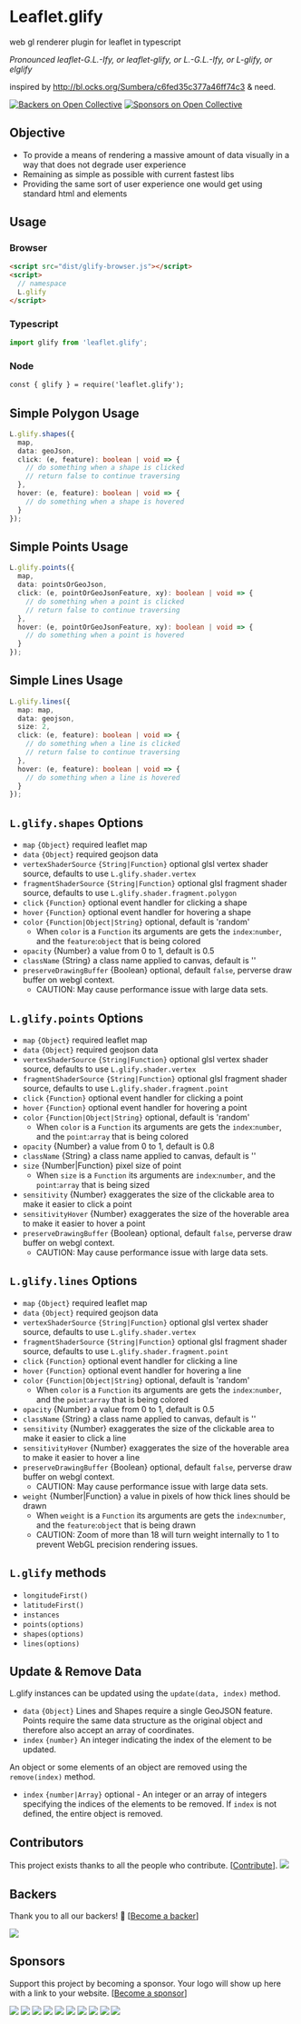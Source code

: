 # Leaflet.glify
web gl renderer plugin for leaflet in typescript

_Pronounced leaflet-G.L.-Ify, or leaflet-glify, or L.-G.L.-Ify, or L-glify, or elglify_

inspired by http://bl.ocks.org/Sumbera/c6fed35c377a46ff74c3 & need.

[![Backers on Open Collective](https://opencollective.com/leafletglify/backers/badge.svg)](#backers) [![Sponsors on Open Collective](https://opencollective.com/leafletglify/sponsors/badge.svg)](#sponsors)

## Objective
* To provide a means of rendering a massive amount of data visually in a way that does not degrade user experience
* Remaining as simple as possible with current fastest libs
* Providing the same sort of user experience one would get using standard html and elements

## Usage
### Browser
```html
<script src="dist/glify-browser.js"></script>
<script>
  // namespace
  L.glify
</script>
```
### Typescript
```ts
import glify from 'leaflet.glify';
```
### Node
```html
const { glify } = require('leaflet.glify');
```

## Simple Polygon Usage
```ts
L.glify.shapes({
  map,
  data: geoJson,
  click: (e, feature): boolean | void => {
    // do something when a shape is clicked
    // return false to continue traversing
  },
  hover: (e, feature): boolean | void => {
    // do something when a shape is hovered
  }
});
```

## Simple Points Usage
```ts
L.glify.points({
  map,
  data: pointsOrGeoJson,
  click: (e, pointOrGeoJsonFeature, xy): boolean | void => {
    // do something when a point is clicked
    // return false to continue traversing
  },
  hover: (e, pointOrGeoJsonFeature, xy): boolean | void => {
    // do something when a point is hovered
  }
});
```

## Simple Lines Usage
```ts
L.glify.lines({
  map: map,
  data: geojson,
  size: 2,
  click: (e, feature): boolean | void => {
    // do something when a line is clicked
    // return false to continue traversing
  },
  hover: (e, feature): boolean | void => {
    // do something when a line is hovered
  }
});
```

## `L.glify.shapes` Options
* `map` `{Object}` required leaflet map
* `data` `{Object}` required geojson data
* `vertexShaderSource` `{String|Function}` optional glsl vertex shader source, defaults to use `L.glify.shader.vertex`
* `fragmentShaderSource` `{String|Function}` optional glsl fragment shader source, defaults to use `L.glify.shader.fragment.polygon`
* `click` `{Function}` optional event handler for clicking a shape
* `hover` `{Function}` optional event handler for hovering a shape
* `color` `{Function|Object|String}` optional, default is 'random'
  * When `color` is a `Function` its arguments are gets the `index`:`number`, and the `feature`:`object` that is being colored
* `opacity` {Number} a value from 0 to 1, default is 0.5
* `className` {String} a class name applied to canvas, default is ''
* `preserveDrawingBuffer` {Boolean} optional, default `false`, perverse draw buffer on webgl context.
  * CAUTION: May cause performance issue with large data sets.

## `L.glify.points` Options
* `map` `{Object}` required leaflet map
* `data` `{Object}` required geojson data
* `vertexShaderSource` `{String|Function}` optional glsl vertex shader source, defaults to use `L.glify.shader.vertex`
* `fragmentShaderSource` `{String|Function}` optional glsl fragment shader source, defaults to use `L.glify.shader.fragment.point`
* `click` `{Function}` optional event handler for clicking a point
* `hover` `{Function}` optional event handler for hovering a point
* `color` `{Function|Object|String}` optional, default is 'random'
  * When `color` is a `Function` its arguments are gets the `index`:`number`, and the `point`:`array` that is being colored 
* `opacity` {Number} a value from 0 to 1, default is 0.8
* `className` {String} a class name applied to canvas, default is ''
* `size` {Number|Function} pixel size of point
  * When `size` is a `Function` its arguments are `index`:`number`, and the `point`:`array` that is being sized
* `sensitivity` {Number} exaggerates the size of the clickable area to make it easier to click a point
* `sensitivityHover` {Number} exaggerates the size of the hoverable area to make it easier to hover a point
* `preserveDrawingBuffer` {Boolean} optional, default `false`, perverse draw buffer on webgl context.
  * CAUTION: May cause performance issue with large data sets.

## `L.glify.lines` Options
* `map` `{Object}` required leaflet map
* `data` `{Object}` required geojson data
* `vertexShaderSource` `{String|Function}` optional glsl vertex shader source, defaults to use `L.glify.shader.vertex`
* `fragmentShaderSource` `{String|Function}` optional glsl fragment shader source, defaults to use `L.glify.shader.fragment.point`
* `click` `{Function}` optional event handler for clicking a line
* `hover` `{Function}` optional event handler for hovering a line
* `color` `{Function|Object|String}` optional, default is 'random'
  * When `color` is a `Function` its arguments are gets the `index`:`number`, and the `point`:`array` that is being colored 
* `opacity` {Number} a value from 0 to 1, default is 0.5
* `className` {String} a class name applied to canvas, default is ''
* `sensitivity` {Number} exaggerates the size of the clickable area to make it easier to click a line
* `sensitivityHover` {Number} exaggerates the size of the hoverable area to make it easier to hover a line
* `preserveDrawingBuffer` {Boolean} optional, default `false`, perverse draw buffer on webgl context.
  * CAUTION: May cause performance issue with large data sets. 
* `weight` {Number|Function} a value in pixels of how thick lines should be drawn
  * When `weight` is a `Function` its arguments are gets the `index`:`number`, and the `feature`:`object` that is being drawn
  * CAUTION: Zoom of more than 18 will turn weight internally to 1 to prevent WebGL precision rendering issues.

## `L.glify` methods
* `longitudeFirst()`
* `latitudeFirst()`
* `instances`
* `points(options)`
* `shapes(options)`
* `lines(options)`

## Update & Remove Data
L.glify instances can be updated using the `update(data, index)` method.
* `data` `{Object}` Lines and Shapes require a single GeoJSON feature. Points require the same data structure as the original object and therefore also accept an array of coordinates.
* `index` `{number}` An integer indicating the index of the element to be updated.

An object or some elements of an object are removed using the `remove(index)` method.
* `index` `{number|Array}` optional - An integer or an array of integers specifying the indices of the elements to be removed.
  If `index` is not defined, the entire object is removed.

## Contributors

This project exists thanks to all the people who contribute. [[Contribute](CONTRIBUTING.md)].
<a href="https://github.com/robertleeplummerjr/Leaflet.glify/graphs/contributors"><img src="https://opencollective.com/leafletglify/contributors.svg?width=890&button=false" /></a>

## Backers

Thank you to all our backers! 🙏 [[Become a backer](https://opencollective.com/leafletglify#backer)]

<a href="https://opencollective.com/leafletglify#backers" target="_blank"><img src="https://opencollective.com/leafletglify/backers.svg?width=890"></a>

## Sponsors

Support this project by becoming a sponsor. Your logo will show up here with a link to your website. [[Become a sponsor](https://opencollective.com/leafletglify#sponsor)]

<a href="https://opencollective.com/leafletglify/sponsor/0/website" target="_blank"><img src="https://opencollective.com/leafletglify/sponsor/0/avatar.svg"></a>
<a href="https://opencollective.com/leafletglify/sponsor/1/website" target="_blank"><img src="https://opencollective.com/leafletglify/sponsor/1/avatar.svg"></a>
<a href="https://opencollective.com/leafletglify/sponsor/2/website" target="_blank"><img src="https://opencollective.com/leafletglify/sponsor/2/avatar.svg"></a>
<a href="https://opencollective.com/leafletglify/sponsor/3/website" target="_blank"><img src="https://opencollective.com/leafletglify/sponsor/3/avatar.svg"></a>
<a href="https://opencollective.com/leafletglify/sponsor/4/website" target="_blank"><img src="https://opencollective.com/leafletglify/sponsor/4/avatar.svg"></a>
<a href="https://opencollective.com/leafletglify/sponsor/5/website" target="_blank"><img src="https://opencollective.com/leafletglify/sponsor/5/avatar.svg"></a>
<a href="https://opencollective.com/leafletglify/sponsor/6/website" target="_blank"><img src="https://opencollective.com/leafletglify/sponsor/6/avatar.svg"></a>
<a href="https://opencollective.com/leafletglify/sponsor/7/website" target="_blank"><img src="https://opencollective.com/leafletglify/sponsor/7/avatar.svg"></a>
<a href="https://opencollective.com/leafletglify/sponsor/8/website" target="_blank"><img src="https://opencollective.com/leafletglify/sponsor/8/avatar.svg"></a>
<a href="https://opencollective.com/leafletglify/sponsor/9/website" target="_blank"><img src="https://opencollective.com/leafletglify/sponsor/9/avatar.svg"></a>
